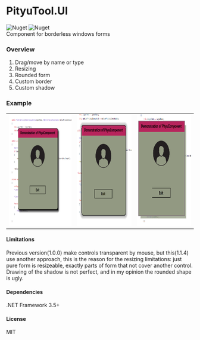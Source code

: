 # PityuTool.UI

![Nuget](https://img.shields.io/nuget/v/PityuTool.UI?color=green&style=for-the-badge)  ![Nuget](https://img.shields.io/nuget/dt/PityuTool.UI?style=for-the-badge)\
Component for borderless windows forms 


### Overview

1. Drag/move by name or type
2. Resizing
3. Rounded form
3. Custom border
4. Custom shadow

### Example

<table >
  <tr>
    <td ><img height="300px" src="https://github.com/Pityubak/assets/blob/master/pityutool/shadow2.png" /></td>
    <td><img height="300px" src="https://github.com/Pityubak/assets/blob/master/pityutool/shadow3.png" /></td>
     <td ><img height="300px" src="https://github.com/Pityubak/assets/blob/master/pityutool/shadow4.png" /></td>
  </tr>

</table>




#### Limitations 
Previous version(1.0.0) make controls transparent by mouse, but this(1.1.4) use another approach, this is the reason for the resizing limitations:
just pure form is resizeable, exactly parts of form that not cover another control.
Drawing of the shadow is not perfect, and in my opinion the rounded shape is ugly.

#### Dependencies
.NET Framework 3.5+

#### License 
MIT

